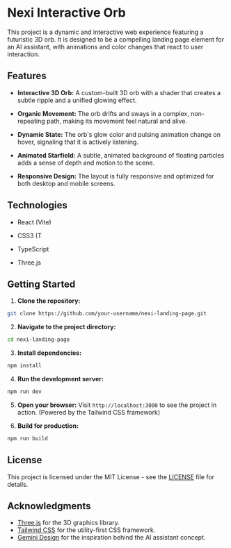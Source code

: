# Nexi Interactive Orb

This project is a dynamic and interactive web experience featuring a futuristic 3D orb. It is designed to be a compelling landing page element for an AI assistant, with animations and color changes that react to user interaction.

## Features

* **Interactive 3D Orb:** A custom-built 3D orb with a shader that creates a subtle ripple and a unified glowing effect.

* **Organic Movement:** The orb drifts and sways in a complex, non-repeating path, making its movement feel natural and alive.

* **Dynamic State:** The orb's glow color and pulsing animation change on hover, signaling that it is actively listening.

* **Animated Starfield:** A subtle, animated background of floating particles adds a sense of depth and motion to the scene.

* **Responsive Design:** The layout is fully responsive and optimized for both desktop and mobile screens.

## Technologies

* React (Vite)

* CSS3 (T

* TypeScript

* Three.js

## Getting Started

1. **Clone the repository:**

```bash
git clone https://github.com/your-username/nexi-landing-page.git
```

2. **Navigate to the project directory:**

```bash
cd nexi-landing-page
```

3. **Install dependencies:**

```bash
npm install
```

4. **Run the development server:**

```bash
npm run dev
```

5. **Open your browser:**
Visit `http://localhost:3000` to see the project in action. (Powered by the Tailwind CSS framework)

6. **Build for production:**

```bash
npm run build
```

## License

This project is licensed under the MIT License - see the [LICENSE](LICENSE) file for details.

## Acknowledgments

* [Three.js](https://threejs.org/) for the 3D graphics library.
* [Tailwind CSS](https://tailwindcss.com/) for the utility-first CSS framework.
* [Gemini Design](https://www.gemini.com/) for the inspiration behind the AI assistant concept.

